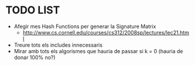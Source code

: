 # **TODO** LIST 
- Afegir mes Hash Functions per generar la Signature Matrix
  - http://www.cs.cornell.edu/courses/cs312/2008sp/lectures/lec21.html
- Treure tots els includes innecessaris
- Mirar amb tots els algorismes que hauria de passar si k = 0 (hauria de donar 100% no?)
